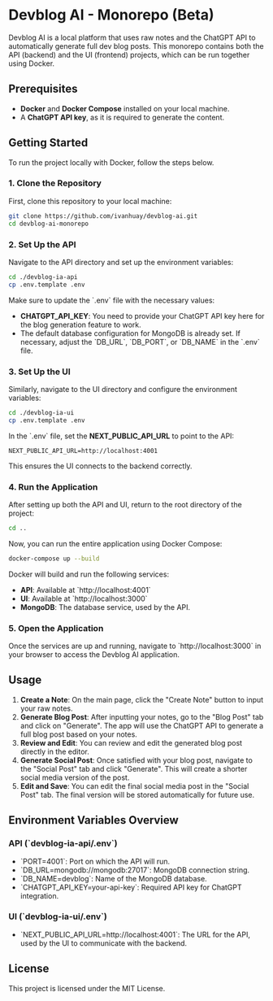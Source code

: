 # Devblog AI - Monorepo (Beta)

Devblog AI is a local platform that uses raw notes and the ChatGPT API to automatically generate full dev blog posts. This monorepo contains both the API (backend) and the UI (frontend) projects, which can be run together using Docker.

## Prerequisites

- **Docker** and **Docker Compose** installed on your local machine.
- A **ChatGPT API key**, as it is required to generate the content.

## Getting Started

To run the project locally with Docker, follow the steps below.

### 1. Clone the Repository

First, clone this repository to your local machine:

```bash
git clone https://github.com/ivanhuay/devblog-ai.git
cd devblog-ai-monorepo
```

### 2. Set Up the API

Navigate to the API directory and set up the environment variables:

```bash
cd ./devblog-ia-api
cp .env.template .env
```

Make sure to update the \`.env\` file with the necessary values:
- **CHATGPT_API_KEY**: You need to provide your ChatGPT API key here for the blog generation feature to work.
- The default database configuration for MongoDB is already set. If necessary, adjust the \`DB_URL\`, \`DB_PORT\`, or \`DB_NAME\` in the \`.env\` file.

### 3. Set Up the UI

Similarly, navigate to the UI directory and configure the environment variables:

```bash
cd ./devblog-ia-ui
cp .env.template .env
```

In the \`.env\` file, set the **NEXT_PUBLIC_API_URL** to point to the API:

```
NEXT_PUBLIC_API_URL=http://localhost:4001
```

This ensures the UI connects to the backend correctly.

### 4. Run the Application

After setting up both the API and UI, return to the root directory of the project:

```bash
cd ..
```

Now, you can run the entire application using Docker Compose:

```bash
docker-compose up --build
```

Docker will build and run the following services:
- **API**: Available at \`http://localhost:4001\`
- **UI**: Available at \`http://localhost:3000\`
- **MongoDB**: The database service, used by the API.

### 5. Open the Application

Once the services are up and running, navigate to \`http://localhost:3000\` in your browser to access the Devblog AI application.

## Usage

1. **Create a Note**: On the main page, click the "Create Note" button to input your raw notes.
2. **Generate Blog Post**: After inputting your notes, go to the "Blog Post" tab and click on "Generate". The app will use the ChatGPT API to generate a full blog post based on your notes.
3. **Review and Edit**: You can review and edit the generated blog post directly in the editor.
4. **Generate Social Post**: Once satisfied with your blog post, navigate to the "Social Post" tab and click "Generate". This will create a shorter social media version of the post.
5. **Edit and Save**: You can edit the final social media post in the "Social Post" tab. The final version will be stored automatically for future use.

## Environment Variables Overview

### API (\`devblog-ia-api/.env\`)
- \`PORT=4001\`: Port on which the API will run.
- \`DB_URL=mongodb://mongodb:27017\`: MongoDB connection string.
- \`DB_NAME=devblog\`: Name of the MongoDB database.
- \`CHATGPT_API_KEY=your-api-key\`: Required API key for ChatGPT integration.

### UI (\`devblog-ia-ui/.env\`)
- \`NEXT_PUBLIC_API_URL=http://localhost:4001\`: The URL for the API, used by the UI to communicate with the backend.

## License

This project is licensed under the MIT License.

